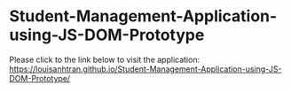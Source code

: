 # Student-Management-Application-using-JS-DOM-Prototype
Please click to the link below to visit the application: 
https://louisanhtran.github.io/Student-Management-Application-using-JS-DOM-Prototype/
